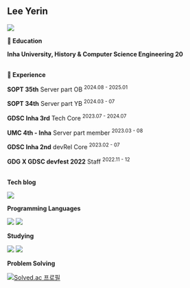 ## Lee Yerin
<a href="https://github.com/devxb/gitanimals">
  <img src="https://render.gitanimals.org/farms/lreowy"/>
</a>

**🏫 Education**

**Inha University, History & Computer Science Engineering 20**
<br></br>

**🚀 Experience**

**SOPT 35th** Server part OB <sup>2024.08 - 2025.01</sup>

**SOPT 34th** Server part YB <sup>2024.03 - 07</sup>

**GDSC Inha 3rd** Tech Core <sup>2023.07 - 2024.07</sup>

**UMC 4th - Inha** Server part member <sup>2023.03 - 08</sup>

**GDSC Inha 2nd** devRel Core <sup>2023.02 - 07</sup>

**GDG X GDSC devfest 2022** Staff <sup>2022.11 - 12</sup>
<br></br>

**Tech blog**

<a href="https://velog.io/@lxxyxin" target="_blank"><img src="https://img.shields.io/badge/Velog-20C997?style=flat-square&logo=Velog&logoColor=white"/></a>
 
 **Programming Languages**
 
<img src="https://img.shields.io/badge/C++-00599C?style=flat-square&logo=Cplusplus&logoColor=white">  <img src="https://img.shields.io/badge/Java-007396?style=flat-square&logo=Java&logoColor=white">

**Studying**

<img src="https://img.shields.io/badge/Spring-6DB33F?style=flat-square&logo=Spring&logoColor=white"> <img src="https://img.shields.io/badge/Spring Boot-6DB33F?style=flat-square&logo=Spring Boot&logoColor=white">


**Problem Solving**

[![Solved.ac
프로필](http://mazassumnida.wtf/api/generate_badge?boj=yxin)](https://solved.ac/yxin)   


